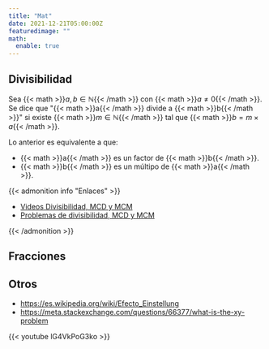 ```yaml
---
title: "Mat"
date: 2021-12-21T05:00:00Z
featuredimage: ""
math:
  enable: true
---
```


## Divisibilidad

Sea {{< math >}}$a, b \in \mathbb{N}${{< /math >}} con {{< math >}}$a \neq 0${{< /math >}}. Se dice que "{{< math >}}a{{< /math >}} divide a {{< math >}}b{{< /math >}}" si existe {{< math >}}$m \in \mathbb{N}${{< /math >}} tal que {{< math >}}$b = m \times a${{< /math >}}.

Lo anterior es equivalente a que:

- {{< math >}}a{{< /math >}} es un factor de {{< math >}}b{{< /math >}}.
- {{< math >}}b{{< /math >}} es un múltipo de {{< math >}}a{{< /math >}}.

{{< admonition info "Enlaces" >}}

- [Videos Divisibilidad, MCD y MCM](https://docdro.id/0fN2Umc)
- [Problemas de divisibilidad, MCD y MCM](https://docdro.id/FXhq6Mh)

{{< /admonition >}}

## Fracciones

## Otros

- <https://es.wikipedia.org/wiki/Efecto_Einstellung>
- <https://meta.stackexchange.com/questions/66377/what-is-the-xy-problem>

{{< youtube lG4VkPoG3ko >}}
